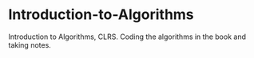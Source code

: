 # Introduction-to-Algorithms
Introduction to Algorithms, CLRS. Coding the algorithms in the book and taking notes.
